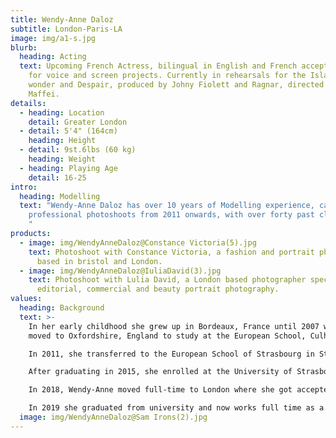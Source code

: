 ```yaml
---
title: Wendy-Anne Daloz
subtitle: London-Paris-LA
image: img/a1-s.jpg
blurb:
  heading: Acting
  text: Upcoming French Actress, bilingual in English and French accepting work
    for voice and screen projects. Currently in rehearsals for the Island of
    wonder and Despair, produced by Johny Fiolett and Ragnar, directed by Irene
    Maffei.
details:
  - heading: Location
    detail: Greater London
  - detail: 5'4" (164cm)
    heading: Height
  - detail: 9st.6lbs (60 kg)
    heading: Weight
  - heading: Playing Age
    detail: 16-25
intro:
  heading: Modelling
  text: "Wendy-Anne Daloz has over 10 years of Modelling experience, carrying out
    professional photoshoots from 2011 onwards, with over forty past clienteles.
    "
products:
  - image: img/WendyAnneDaloz@Constance Victoria(5).jpg
    text: Photoshoot with Constance Victoria, a fashion and portrait photographer
      based in bristol and London.
  - image: img/WendyAnneDaloz@IuliaDavid(3).jpg
    text: Photoshoot with Lulia David, a London based photographer specialising in
      editorial, commercial and beauty portrait photography.
values:
  heading: Background
  text: >-
    In her early childhood she grew up in Bordeaux, France until 2007 when she
    moved to Oxfordshire, England to study at the European School, Culham.

    In 2011, she transferred to the European School of Strasbourg in Strasbourg, France where in 2013, she had her first introduction to acting starring in a bullying awareness documentary commissioned by Council of Europe titled "Bullying - Have you already been in such situation? - Beat Bullying".

    After graduating in 2015, she enrolled at the University of Strasbourg to study English.

    In 2018, Wendy-Anne moved full-time to London where she got accepted to work for the British Council, as a French assistant at Blackfen School for Girls which she completed alongside acting projects and her studies.

    In 2019 she graduated from university and now works full time as a voice artist, model, actress in London and has achieved vast portfolio of work in the field.
  image: img/WendyAnneDaloz@Sam Irons(2).jpg
---
```

